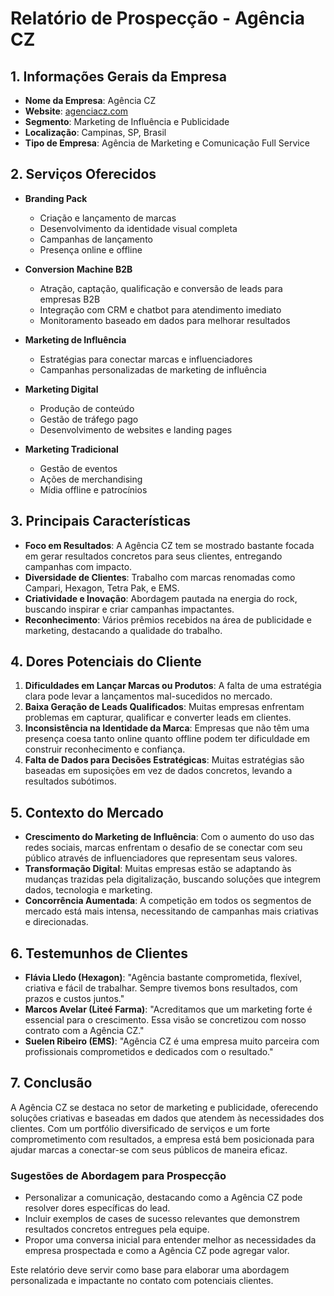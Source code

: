 # Relatório de Prospecção - Agência CZ

## 1. Informações Gerais da Empresa
- **Nome da Empresa**: Agência CZ
- **Website**: [agenciacz.com](https://agenciacz.com)
- **Segmento**: Marketing de Influência e Publicidade
- **Localização**: Campinas, SP, Brasil
- **Tipo de Empresa**: Agência de Marketing e Comunicação Full Service

## 2. Serviços Oferecidos
- **Branding Pack**
  - Criação e lançamento de marcas
  - Desenvolvimento da identidade visual completa
  - Campanhas de lançamento
  - Presença online e offline

- **Conversion Machine B2B**
  - Atração, captação, qualificação e conversão de leads para empresas B2B
  - Integração com CRM e chatbot para atendimento imediato
  - Monitoramento baseado em dados para melhorar resultados

- **Marketing de Influência**
  - Estratégias para conectar marcas e influenciadores
  - Campanhas personalizadas de marketing de influência

- **Marketing Digital**
  - Produção de conteúdo
  - Gestão de tráfego pago
  - Desenvolvimento de websites e landing pages

- **Marketing Tradicional**
  - Gestão de eventos
  - Ações de merchandising
  - Mídia offline e patrocínios

## 3. Principais Características
- **Foco em Resultados**: A Agência CZ tem se mostrado bastante focada em gerar resultados concretos para seus clientes, entregando campanhas com impacto.
- **Diversidade de Clientes**: Trabalho com marcas renomadas como Campari, Hexagon, Tetra Pak, e EMS.
- **Criatividade e Inovação**: Abordagem pautada na energia do rock, buscando inspirar e criar campanhas impactantes.
- **Reconhecimento**: Vários prêmios recebidos na área de publicidade e marketing, destacando a qualidade do trabalho.

## 4. Dores Potenciais do Cliente
1. **Dificuldades em Lançar Marcas ou Produtos**: A falta de uma estratégia clara pode levar a lançamentos mal-sucedidos no mercado.
2. **Baixa Geração de Leads Qualificados**: Muitas empresas enfrentam problemas em capturar, qualificar e converter leads em clientes.
3. **Inconsistência na Identidade da Marca**: Empresas que não têm uma presença coesa tanto online quanto offline podem ter dificuldade em construir reconhecimento e confiança.
4. **Falta de Dados para Decisões Estratégicas**: Muitas estratégias são baseadas em suposições em vez de dados concretos, levando a resultados subótimos.

## 5. Contexto do Mercado
- **Crescimento do Marketing de Influência**: Com o aumento do uso das redes sociais, marcas enfrentam o desafio de se conectar com seu público através de influenciadores que representam seus valores.
- **Transformação Digital**: Muitas empresas estão se adaptando às mudanças trazidas pela digitalização, buscando soluções que integrem dados, tecnologia e marketing.
- **Concorrência Aumentada**: A competição em todos os segmentos de mercado está mais intensa, necessitando de campanhas mais criativas e direcionadas.

## 6. Testemunhos de Clientes
- **Flávia Lledo (Hexagon)**: "Agência bastante comprometida, flexível, criativa e fácil de trabalhar. Sempre tivemos bons resultados, com prazos e custos juntos."
- **Marcos Avelar (Liteé Farma)**: "Acreditamos que um marketing forte é essencial para o crescimento. Essa visão se concretizou com nosso contrato com a Agência CZ."
- **Suelen Ribeiro (EMS)**: "Agência CZ é uma empresa muito parceira com profissionais comprometidos e dedicados com o resultado."

## 7. Conclusão
A Agência CZ se destaca no setor de marketing e publicidade, oferecendo soluções criativas e baseadas em dados que atendem às necessidades dos clientes. Com um portfólio diversificado de serviços e um forte comprometimento com resultados, a empresa está bem posicionada para ajudar marcas a conectar-se com seus públicos de maneira eficaz.

### Sugestões de Abordagem para Prospecção
- Personalizar a comunicação, destacando como a Agência CZ pode resolver dores específicas do lead.
- Incluir exemplos de cases de sucesso relevantes que demonstrem resultados concretos entregues pela equipe.
- Propor uma conversa inicial para entender melhor as necessidades da empresa prospectada e como a Agência CZ pode agregar valor.

Este relatório deve servir como base para elaborar uma abordagem personalizada e impactante no contato com potenciais clientes.